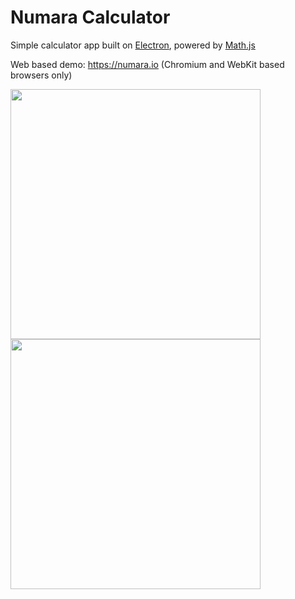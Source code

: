 # Numara Calculator

Simple calculator app built on [Electron](https://github.com/electron/electron), powered by [Math.js](https://github.com/josdejong/mathjs)

Web based demo: https://numara.io (Chromium and WebKit based browsers only)

<img src="https://numara.io/assets/numara_light.png" width="400">
<img src="https://numara.io/assets/numara_dark.png" width="400">
